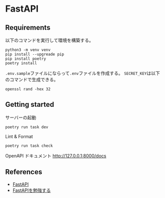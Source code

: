 # FastAPI

## Requirements
以下のコマンドを実行して環境を構築する。
```
python3 -m venv venv
pip install --upgreade pip
pip install poetry
poetry install 
```

`.env.sample`ファイルにならって`.env`ファイルを作成する。
`SECRET_KEY`は以下のコマンドで生成できる。
```
openssl rand -hex 32
```


## Getting started
サーバーの起動
```
poetry run task dev
```

Lint & Format
```
poetry run task check
```

OpenAPI ドキュメント
http://127.0.0.1:8000/docs

## References
- [FastAPI](https://fastapi.tiangolo.com/ja/)
- [FastAPIを勉強する](https://zenn.dev/yuji207/scraps/4ab2fdb73ae232)
